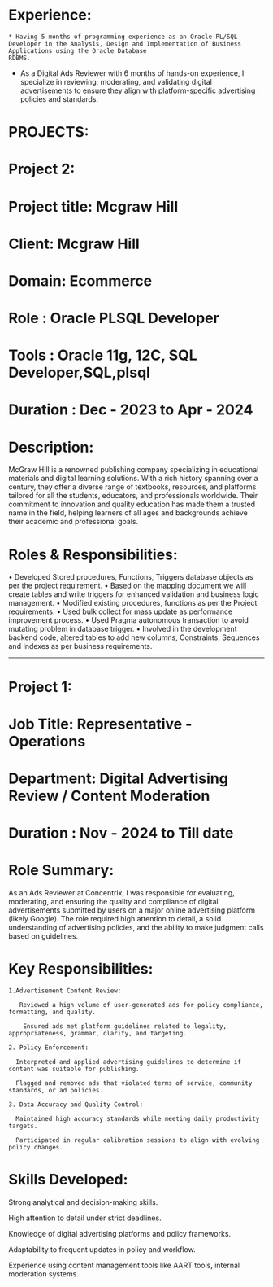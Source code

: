 # Experience:

	* Having 5 months of programming experience as an Oracle PL/SQL Developer in the Analysis, Design and Implementation of Business Applications using the Oracle Database 
    RDBMS.
  * As a Digital Ads Reviewer with 6 months of hands-on experience, I specialize in reviewing, moderating, and validating digital advertisements to ensure 
    they align with platform-specific advertising policies and standards.

# PROJECTS:

# Project 2:

   # Project title: Mcgraw Hill
   # Client: Mcgraw Hill
   # Domain: Ecommerce
   # Role	 : Oracle PLSQL Developer
   # Tools : Oracle 11g, 12C, SQL Developer,SQL,plsql
   # Duration : Dec - 2023 to Apr - 2024

# Description: 

   McGraw Hill is a renowned publishing company specializing in educational materials and digital learning solutions. With a rich history spanning over a century, they offer a diverse range of textbooks, resources, and platforms tailored for all the students, educators, and professionals worldwide. Their commitment to innovation and quality education has made them a trusted name in the field, helping learners of all ages and backgrounds achieve their academic and professional goals.    

# Roles & Responsibilities:

•	Developed Stored procedures, Functions, Triggers database objects as per the project requirement.
•	Based on the mapping document we will create tables and write triggers for enhanced validation and business logic management.
•	Modified existing procedures, functions as per the Project requirements.
•	 Used bulk collect for mass update as performance improvement process.
•	 Used Pragma autonomous transaction to avoid mutating problem in database trigger.
•	 Involved in the development backend code, altered tables to add new columns, Constraints, Sequences and Indexes as per business requirements.


------
# Project 1:
# Job Title: Representative - Operations
# Department: Digital Advertising Review / Content Moderation
# Duration : Nov - 2024 to Till date
# Role Summary:
As an Ads Reviewer at Concentrix, I was responsible for evaluating, moderating, and ensuring the quality and compliance of digital advertisements submitted by users on a major online advertising platform (likely Google). The role required high attention to detail, a solid understanding of advertising policies, and the ability to make judgment calls based on guidelines.

# Key Responsibilities:
    1.Advertisement Content Review:

       Reviewed a high volume of user-generated ads for policy compliance, formatting, and quality.

        Ensured ads met platform guidelines related to legality, appropriateness, grammar, clarity, and targeting.

    2. Policy Enforcement:

      Interpreted and applied advertising guidelines to determine if content was suitable for publishing.

      Flagged and removed ads that violated terms of service, community standards, or ad policies.

    3. Data Accuracy and Quality Control:

      Maintained high accuracy standards while meeting daily productivity targets.

      Participated in regular calibration sessions to align with evolving policy changes.


# Skills Developed:

Strong analytical and decision-making skills.

High attention to detail under strict deadlines.

Knowledge of digital advertising platforms and policy frameworks.

Adaptability to frequent updates in policy and workflow.

Experience using content management tools like AART tools, internal moderation systems.

